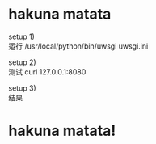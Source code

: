 # hakuna matata
setup 1)  
运行
/usr/local/python/bin/uwsgi uwsgi.ini  

setup 2)  
测试
curl 127.0.0.1:8080  

setup 3)  
结果  
<h1>hakuna matata!</h1>
